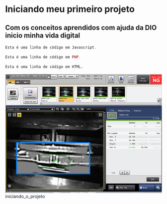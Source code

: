 # Iniciando meu primeiro  projeto

## Com os conceitos aprendidos com ajuda da DIO inicio minha vida digital


~~~javascript
Esta é uma linha de código em Javascript.
~~~

~~~php
Esta é uma linha de código em PHP.
~~~

~~~html
Esta é uma linha de código em HTML.
~~~
[![Duck Duck Go](/291_com_2_led.png "Nós podemos tudo, porque Grande é o senhor Deus")]( /iniciando_o_projeto )iniciando_o_projeto